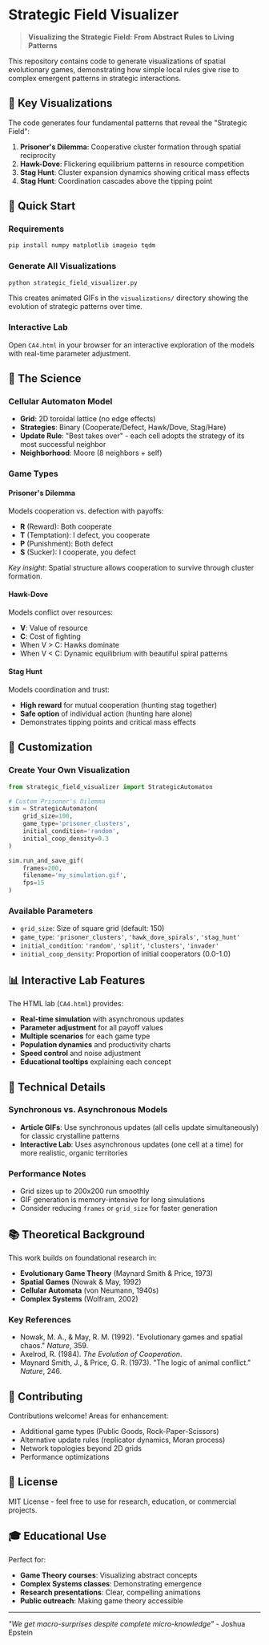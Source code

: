 # Strategic Field Visualizer

> **Visualizing the Strategic Field: From Abstract Rules to Living Patterns**

This repository contains code to generate visualizations of spatial evolutionary games, demonstrating how simple local rules give rise to complex emergent patterns in strategic interactions.

## 🎯 Key Visualizations

The code generates four fundamental patterns that reveal the "Strategic Field":

1. **Prisoner's Dilemma**: Cooperative cluster formation through spatial reciprocity
2. **Hawk-Dove**: Flickering equilibrium patterns in resource competition  
3. **Stag Hunt**: Cluster expansion dynamics showing critical mass effects
4. **Stag Hunt**: Coordination cascades above the tipping point

## 🚀 Quick Start

### Requirements
```bash
pip install numpy matplotlib imageio tqdm
```

### Generate All Visualizations
```python
python strategic_field_visualizer.py
```

This creates animated GIFs in the `visualizations/` directory showing the evolution of strategic patterns over time.

### Interactive Lab
Open `CA4.html` in your browser for an interactive exploration of the models with real-time parameter adjustment.

## 🧬 The Science

### Cellular Automaton Model
- **Grid**: 2D toroidal lattice (no edge effects)
- **Strategies**: Binary (Cooperate/Defect, Hawk/Dove, Stag/Hare)
- **Update Rule**: "Best takes over" - each cell adopts the strategy of its most successful neighbor
- **Neighborhood**: Moore (8 neighbors + self)

### Game Types

#### Prisoner's Dilemma
Models cooperation vs. defection with payoffs:
- **R** (Reward): Both cooperate
- **T** (Temptation): I defect, you cooperate  
- **P** (Punishment): Both defect
- **S** (Sucker): I cooperate, you defect

*Key insight*: Spatial structure allows cooperation to survive through cluster formation.

#### Hawk-Dove
Models conflict over resources:
- **V**: Value of resource
- **C**: Cost of fighting
- When V > C: Hawks dominate
- When V < C: Dynamic equilibrium with beautiful spiral patterns

#### Stag Hunt  
Models coordination and trust:
- **High reward** for mutual cooperation (hunting stag together)
- **Safe option** of individual action (hunting hare alone)
- Demonstrates tipping points and critical mass effects

## 🎨 Customization

### Create Your Own Visualization
```python
from strategic_field_visualizer import StrategicAutomaton

# Custom Prisoner's Dilemma
sim = StrategicAutomaton(
    grid_size=100,
    game_type='prisoner_clusters',
    initial_condition='random',
    initial_coop_density=0.3
)

sim.run_and_save_gif(
    frames=200,
    filename='my_simulation.gif',
    fps=15
)
```

### Available Parameters
- `grid_size`: Size of square grid (default: 150)
- `game_type`: `'prisoner_clusters'`, `'hawk_dove_spirals'`, `'stag_hunt'`
- `initial_condition`: `'random'`, `'split'`, `'clusters'`, `'invader'`
- `initial_coop_density`: Proportion of initial cooperators (0.0-1.0)

## 📊 Interactive Lab Features

The HTML lab (`CA4.html`) provides:
- **Real-time simulation** with asynchronous updates
- **Parameter adjustment** for all payoff values
- **Multiple scenarios** for each game type
- **Population dynamics** and productivity charts
- **Speed control** and noise adjustment
- **Educational tooltips** explaining each concept

## 🔬 Technical Details

### Synchronous vs. Asynchronous Models
- **Article GIFs**: Use synchronous updates (all cells update simultaneously) for classic crystalline patterns
- **Interactive Lab**: Uses asynchronous updates (one cell at a time) for more realistic, organic territories

### Performance Notes
- Grid sizes up to 200x200 run smoothly
- GIF generation is memory-intensive for long simulations
- Consider reducing `frames` or `grid_size` for faster generation

## 📚 Theoretical Background

This work builds on foundational research in:
- **Evolutionary Game Theory** (Maynard Smith & Price, 1973)
- **Spatial Games** (Nowak & May, 1992)  
- **Cellular Automata** (von Neumann, 1940s)
- **Complex Systems** (Wolfram, 2002)

### Key References
- Nowak, M. A., & May, R. M. (1992). "Evolutionary games and spatial chaos." *Nature*, 359.
- Axelrod, R. (1984). *The Evolution of Cooperation*.
- Maynard Smith, J., & Price, G. R. (1973). "The logic of animal conflict." *Nature*, 246.

## 🤝 Contributing

Contributions welcome! Areas for enhancement:
- Additional game types (Public Goods, Rock-Paper-Scissors)
- Alternative update rules (replicator dynamics, Moran process)
- Network topologies beyond 2D grids
- Performance optimizations

## 📄 License

MIT License - feel free to use for research, education, or commercial projects.

## 🎓 Educational Use

Perfect for:
- **Game Theory courses**: Visualizing abstract concepts
- **Complex Systems classes**: Demonstrating emergence
- **Research presentations**: Clear, compelling animations
- **Public outreach**: Making game theory accessible

---

*"We get macro-surprises despite complete micro-knowledge"* - Joshua Epstein
